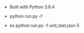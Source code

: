 
* Built with Python 3.6.4

* python run.py -f <JSON file to clone> <clone ID>
  
* ex python run.py -f unit_test.json 5
